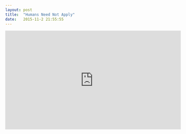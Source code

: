 ```yaml
---
layout: post
title:  "Humans Need Not Apply"
date:   2015-11-2 21:55:55
---
```



<iframe width="560" height="315" src="https://www.youtube.com/embed/7Pq-S557XQU" frameborder="0" allowfullscreen></iframe>

